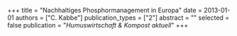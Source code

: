 +++
title = "Nachhaltiges Phosphormanagement in Europa"
date = 2013-01-01
authors = ["C. Kabbe"]
publication_types = ["2"]
abstract = ""
selected = false
publication = "*Humuswirtschaft & Kompost aktuell*"
+++

